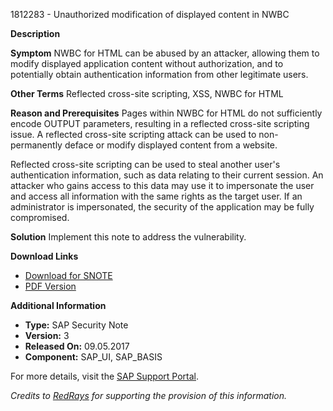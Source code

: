 1812283 - Unauthorized modification of displayed content in NWBC

**Description**

**Symptom**
NWBC for HTML can be abused by an attacker, allowing them to modify displayed application content without authorization, and to potentially obtain authentication information from other legitimate users.

**Other Terms**
Reflected cross-site scripting, XSS, NWBC for HTML

**Reason and Prerequisites**
Pages within NWBC for HTML do not sufficiently encode OUTPUT parameters, resulting in a reflected cross-site scripting issue. A reflected cross-site scripting attack can be used to non-permanently deface or modify displayed content from a website.

Reflected cross-site scripting can be used to steal another user's authentication information, such as data relating to their current session. An attacker who gains access to this data may use it to impersonate the user and access all information with the same rights as the target user. If an administrator is impersonated, the security of the application may be fully compromised.

**Solution**
Implement this note to address the vulnerability.

**Download Links**
- [Download for SNOTE](https://notesdownloads.sap.com/note/0040000018748022017)
- [PDF Version](https://userapps.support.sap.com/sap/support/sfm/notes/print/0001812283?language=en-US&token=69267CF692A242D53D913FD7D7B25832)

**Additional Information**
- **Type:** SAP Security Note
- **Version:** 3
- **Released On:** 09.05.2017
- **Component:** SAP_UI, SAP_BASIS

For more details, visit the [SAP Support Portal](https://me.sap.com/).

*Credits to [RedRays](https://redrays.io) for supporting the provision of this information.*